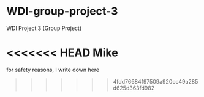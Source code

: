 # WDI-group-project-3
WDI Project 3 (Group Project)





<<<<<<< HEAD
Mike
=======



















for safety reasons, I write down here
>>>>>>> 4fdd76684f97509a920cc49a285d625d363fd982
